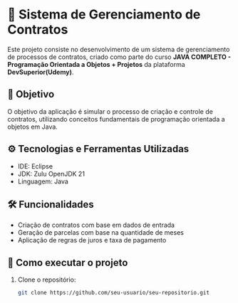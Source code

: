 # 📄 Sistema de Gerenciamento de Contratos

Este projeto consiste no desenvolvimento de um sistema de gerenciamento de processos de contratos, criado como parte do curso **JAVA COMPLETO - Programação Orientada a Objetos + Projetos** da plataforma **DevSuperior(Udemy)**.

## 🎯 Objetivo

O objetivo da aplicação é simular o processo de criação e controle de contratos, utilizando conceitos fundamentais de programação orientada a objetos em Java.

## ⚙️ Tecnologias e Ferramentas Utilizadas

- IDE: Eclipse
- JDK: Zulu OpenJDK 21
- Linguagem: Java

## 🛠️ Funcionalidades

- Criação de contratos com base em dados de entrada
- Geração de parcelas com base na quantidade de meses
- Aplicação de regras de juros e taxa de pagamento

## 🚀 Como executar o projeto

1. Clone o repositório:
   ```bash
   git clone https://github.com/seu-usuario/seu-repositorio.git


